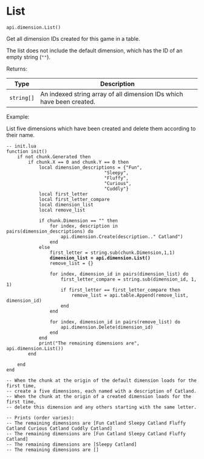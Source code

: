 # List



`api.dimension.List()`

Get all dimension IDs created for this game in a table.&#x20;

The list does not include the default dimension, which has the ID of an empty string (`""`).



Returns:

| Type       | Description                                                           |
| ---------- | --------------------------------------------------------------------- |
| `string[]` | An indexed string array of all dimension IDs which have been created. |



Example:

List five dimensions which have been created and delete them according to their name.

<pre class="language-lua"><code class="lang-lua">-- init.lua
function init()
    if not chunk.Generated then
        if chunk.X == 0 and chunk.Y == 0 then
            local dimension_descriptions = {"Fun", 
                                    "Sleepy", 
                                    "Fluffy", 
                                    "Curious", 
                                    "Cuddly"}
            local first_letter
            local first_letter_compare
            local dimension_list 
            local remove_list
        
            if chunk.Dimension == "" then                                  
                for index, description in pairs(dimension_descriptions) do 
                    api.dimension.Create(description.." Catland")
                end    
            else
                first_letter = string.sub(chunk.Dimension,1,1)
<strong>                dimension_list = api.dimension.List()
</strong>                remove_list = {}
                
                for index, dimension_id in pairs(dimension_list) do
                    first_letter_compare = string.sub(dimension_id, 1, 1)                	
                    if first_letter == first_letter_compare then
                        remove_list = api.table.Append(remove_list, dimension_id)
                    end
                end
                          
                for index, dimension_id in pairs(remove_list) do 
                    api.dimension.Delete(dimension_id)
                end               
            end         
            print("The remaining dimensions are", api.dimension.List())               
        end
        
    end
end

-- When the chunk at the origin of the default dimension loads for the first time,
-- create a five dimensions, each named with a description of Catland.
-- When the chunk at the origin of a created dimension loads for the first time,
-- delete this dimension and any others starting with the same letter.

-- Prints (order varies):
-- The remaining dimensions are [Fun Catland Sleepy Catland Fluffy Catland Curious Catland Cuddly Catland]
-- The remaining dimensions are [Fun Catland Sleepy Catland Fluffy Catland]
-- The remaining dimensions are [Sleepy Catland]
-- The remaining dimensions are []
</code></pre>

